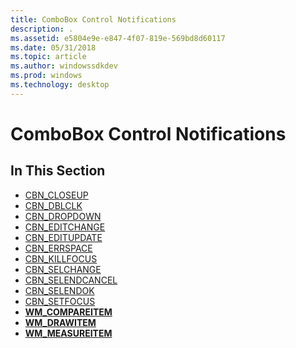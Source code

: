 ```yaml
---
title: ComboBox Control Notifications
description: .
ms.assetid: e5804e9e-e847-4f07-819e-569bd8d60117
ms.date: 05/31/2018
ms.topic: article
ms.author: windowssdkdev
ms.prod: windows
ms.technology: desktop
---
```


# ComboBox Control Notifications

## In This Section

-   [CBN\_CLOSEUP](cbn-closeup.md)
-   [CBN\_DBLCLK](cbn-dblclk.md)
-   [CBN\_DROPDOWN](cbn-dropdown.md)
-   [CBN\_EDITCHANGE](cbn-editchange.md)
-   [CBN\_EDITUPDATE](cbn-editupdate.md)
-   [CBN\_ERRSPACE](cbn-errspace.md)
-   [CBN\_KILLFOCUS](cbn-killfocus.md)
-   [CBN\_SELCHANGE](cbn-selchange.md)
-   [CBN\_SELENDCANCEL](cbn-selendcancel.md)
-   [CBN\_SELENDOK](cbn-selendok.md)
-   [CBN\_SETFOCUS](cbn-setfocus.md)
-   [**WM\_COMPAREITEM**](wm-compareitem.md)
-   [**WM\_DRAWITEM**](wm-drawitem.md)
-   [**WM\_MEASUREITEM**](wm-measureitem.md)

 

 




